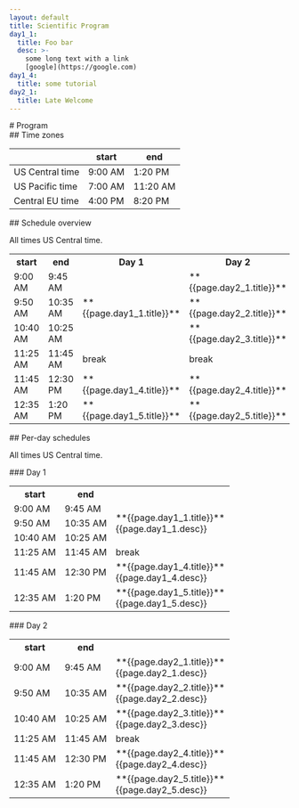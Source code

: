 ```yaml
---
layout: default
title: Scientific Program
day1_1:
  title: Foo bar
  desc: >-
    some long text with a link
    [google](https://google.com)
day1_4:
  title: some tutorial
day2_1:
  title: Late Welcome
---
```


<div class="container-fluid" markdown="1">
# Program
</div>

<div class="col-xs-6" markdown="1">
## Time zones

<div class="tzinfo" markdown="1">

|                 |  start  |  end     |
|-----------------|---------|----------|
| US Central time | 9:00 AM |  1:20 PM |
| US Pacific time | 7:00 AM | 11:20 AM |
| Central EU time | 4:00 PM |  8:20 PM |

</div>
</div>

<div class="col-xs-12" markdown="1">
## Schedule overview

All times US Central time.

<table class="schedule">
<tr><th> start </th><th> end </th>
<th> Day 1 </th>
<th> Day 2 </th>
<th> Day 3 </th>
<th> Day 4 </th>
<th> Day 5 </th>
</tr>
<tr><td>9:00 AM</td><td>9:45 AM</td>
  <td markdown="span" rowspan=3>**{{page.day1_1.title}}**</td>
  <td markdown="span">**{{page.day2_1.title}}**</td>
  <td markdown="span">**{{page.day3_1.title}}**</td>
  <td markdown="span">**{{page.day4_1.title}}**</td>
  <td markdown="span">**{{page.day5_1.title}}**</td>
</tr>
<tr><td>9:50 AM</td><td>10:35 AM</td>
  <!--<td markdown="span">**{{page.day1_2.title}}**</td>-->
  <td markdown="span">**{{page.day2_2.title}}**</td>
  <td markdown="span">**{{page.day3_2.title}}**</td>
  <td markdown="span">**{{page.day4_2.title}}**</td>
  <td markdown="span">**{{page.day5_2.title}}**</td>
</tr>
<tr><td>10:40 AM</td><td>10:25 AM</td>
  <!--<td markdown="span">**{{page.day1_3.title}}**</td>-->
  <td markdown="span">**{{page.day2_3.title}}**</td>
  <td markdown="span">**{{page.day3_3.title}}**</td>
  <td markdown="span">**{{page.day4_3.title}}**</td>
  <td markdown="span">**{{page.day5_3.title}}**</td>
</tr>
<tr><td>11:25 AM</td><td>11:45 AM</td>
  <td>break</td>
  <td>break</td>
  <td>break</td>
  <td>break</td>
  <td>break</td>
</tr>
<tr><td>11:45 AM</td><td>12:30 PM</td>
  <td markdown="span">**{{page.day1_4.title}}**</td>
  <td markdown="span">**{{page.day2_4.title}}**</td>
  <td markdown="span">**{{page.day3_4.title}}**</td>
  <td markdown="span">**{{page.day4_4.title}}**</td>
  <td markdown="span">**{{page.day5_4.title}}**</td>
</tr>
<tr><td>12:35 AM</td><td>1:20 PM</td>
  <td markdown="span">**{{page.day1_5.title}}**</td>
  <td markdown="span">**{{page.day2_5.title}}**</td>
  <td markdown="span">**{{page.day3_5.title}}**</td>
  <td markdown="span">**{{page.day4_5.title}}**</td>
  <td markdown="span">**{{page.day5_5.title}}**</td>
</tr>
</table>
</div>

<div class="col-xs-12" markdown="1">
## Per-day schedules

All times US Central time.
</div>

<div class="col-lg-6" markdown="1">
### Day 1

<table class="day-schedule">
<tr><th> start </th><th> end </th> <th> </th>
</tr>
<tr><td>9:00 AM</td><td>9:45 AM</td>
  <td markdown="span" rowspan=3>**{{page.day1_1.title}}**<br>{{page.day1_1.desc}}</td>
</tr>
<tr><td>9:50 AM</td><td>10:35 AM</td>
  <!--<td markdown="span">**{{page.day1_2.title}}**<br>{{page.day1_2.desc}}</td>-->
</tr>
<tr><td>10:40 AM</td><td>10:25 AM</td>
  <!--<td markdown="span">**{{page.day1_3.title}}**<br>{{page.day1_3.desc}}</td>-->
</tr>
<tr><td>11:25 AM</td><td>11:45 AM</td>
  <td>break</td>
</tr>
<tr><td>11:45 AM</td><td>12:30 PM</td>
  <td markdown="span">**{{page.day1_4.title}}**<br>{{page.day1_4.desc}}</td>
</tr>
<tr><td>12:35 AM</td><td>1:20 PM</td>
  <td markdown="span">**{{page.day1_5.title}}**<br>{{page.day1_5.desc}}</td>
</tr>
</table>
</div>

<div class="col-lg-6" markdown="1">
### Day 2

<table class="day-schedule">
<tr><th> start </th><th> end </th> <th>  </th>
</tr>
<tr><td>9:00 AM</td><td>9:45 AM</td>
  <td markdown="span">**{{page.day2_1.title}}**<br>{{page.day2_1.desc}}</td>
</tr>
<tr><td>9:50 AM</td><td>10:35 AM</td>
  <td markdown="span">**{{page.day2_2.title}}**<br>{{page.day2_2.desc}}</td>
</tr>
<tr><td>10:40 AM</td><td>10:25 AM</td>
  <td markdown="span">**{{page.day2_3.title}}**<br>{{page.day2_3.desc}}</td>
</tr>
<tr><td>11:25 AM</td><td>11:45 AM</td>
  <td>break</td>
</tr>
<tr><td>11:45 AM</td><td>12:30 PM</td>
  <td markdown="span">**{{page.day2_4.title}}**<br>{{page.day2_4.desc}}</td>
</tr>
<tr><td>12:35 AM</td><td>1:20 PM</td>
  <td markdown="span">**{{page.day2_5.title}}**<br>{{page.day2_5.desc}}</td>
</tr>
</table>
</div>
